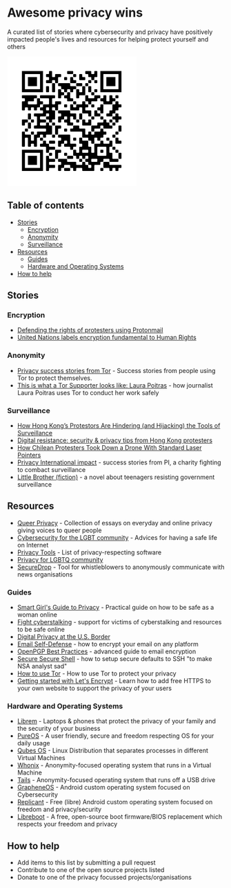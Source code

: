 # Awesome privacy wins
A curated list of stories where cybersecurity and privacy have positively impacted people's lives and resources for helping protect yourself and others

![QR Code](https://github.com/lzmartinico/awesome-privacy-wins/raw/master/qr.png)

## Table of contents
  - [Stories](#stories)
    - [Encryption](#encryption)
    - [Anonymity](#anonymity)
    - [Surveillance](#surveillance)
  - [Resources](#resources)
    - [Guides](#guides)
    - [Hardware and Operating Systems](#hardware-and-operating-systems)
  - [How to help](#how-to-help)
    

## Stories

### Encryption

* [Defending the rights of protesters using Protonmail](https://protonmail.com/blog/protesters-free-speech/)
* [United Nations labels encryption fundamental to Human Rights](https://www.ohchr.org/EN/NewsEvents/Pages/HRencryptionanonymityinadigitalage.aspx)

### Anonymity
- [Privacy success stories from Tor](https://blog.torproject.org/how-has-tor-helped-you-send-us-your-story) - Success stories from people using Tor to protect themselves.
- [This is what a Tor Supporter looks like: Laura Poitras](https://blog.torproject.org/what-tor-supporter-looks-laura-poitras) - how journalist Laura Poitras uses Tor to conduct her work safely

### Surveillance
- [How Hong Kong’s Protestors Are Hindering (and Hijacking) the Tools of Surveillance](https://gizmodo.com/how-hong-kong-s-protestors-are-hindering-and-hijacking-1836732933)
- [Digital resistance: security & privacy tips from Hong Kong protesters](https://medium.com/crypto-punks/digital-resistance-security-privacy-tips-from-hong-kong-protesters-37ff9ef73129)
- [How Chilean Protesters Took Down a Drone With Standard Laser Pointers](https://www.nextgov.com/emerging-tech/2019/11/how-chilean-protesters-took-down-drone-standard-laser-pointers/161288/)
- [Privacy International impact](https://privacyinternational.org/impact) - success stories from PI, a charity fighting to combact surveillance
- [Little Brother (fiction)](https://craphound.com/littlebrother/download/) - a novel about teenagers resisting government surveillance

## Resources
- [Queer Privacy](https://leanpub.com/queerprivacy) - Collection of essays on everyday and online privacy giving voices to queer people
- [Cybersecurity for the LGBT community](https://www.lgbttech.org/cybersecurity) - Advices for having a safe life on Internet
- [Privacy Tools](https://www.privacytools.io/) - List of privacy-respecting software
- [Privacy for LGBTQ community](https://www.circadence.com/blog/cyber-security-and-the-lgbtqia-community/)
- [SecureDrop](https://securedrop.org/) - Tool for whistleblowers to anonymously communicate with news organisations
### Guides
 
 - [Smart Girl's Guide to Privacy](https://nostarch.com/smartgirlsguide) - Practical guide on how to be safe as a woman online
 - [Fight cyberstalking](https://www.fightcyberstalking.org/) - support for victims of cyberstalking and resources to be safe online
 - [Digital Privacy at the U.S. Border](https://www.eff.org/wp/digital-privacy-us-border-2017)
 - [Email Self-Defense](https://emailselfdefense.fsf.org/en/) - how to encrypt your email on any platform
 - [OpenPGP Best Practices](https://riseup.net/en/security/message-security/openpgp/gpg-best-practices) - advanced guide to email encryption
 - [Secure Secure Shell](https://stribika.github.io/2015/01/04/secure-secure-shell.html) - how to setup secure defaults to SSH "to make NSA analyst sad"
 - [How to use Tor](https://www.techradar.com/uk/how-to/how-to-protect-your-privacy-online-with-tor-browser-improve-your-security-and-stay-anonymous) - How to use Tor to protect your privacy
 - [Getting started with Let's Encrypt](https://letsencrypt.org/getting-started/) - Learn how to add free HTTPS to your own website to support the privacy of your users

### Hardware and Operating Systems

- [Librem](https://puri.sm/) - Laptops & phones that protect the privacy of your family and the security of your business
- [PureOS](https://pureos.net/) - A user friendly, secure and freedom respecting OS for your daily usage
- [Qubes OS](https://www.qubes-os.org/) - Linux Distribution that separates processes in different Virtual Machines
- [Whonix](https://www.whonix.org/) - Anonymity-focused operating system that runs in a Virtual Machine
- [Tails](https://tails.boum.org/) - Anonymity-focused operating system that runs off a USB drive
- [GrapheneOS](https://grapheneos.org/) - Android custom operating system focused on Cybersecurity
- [Replicant](https://www.replicant.us/) - Free (libre) Android custom operating system focused on freedom and privacy/security
- [Libreboot](https://libreboot.org/) - A free, open-source boot firmware/BIOS replacement which respects your freedom and privacy

## How to help

- Add items to this list by submitting a pull request
- Contribute to one of the open source projects listed
- Donate to one of the privacy focussed projects/organisations
